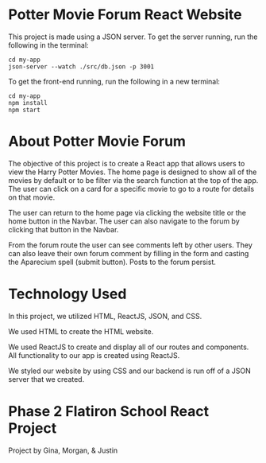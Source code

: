 # Potter Movie Forum React Website
This project is made using a JSON server. To get the server running, run the following in the terminal:

    cd my-app
    json-server --watch ./src/db.json -p 3001

To get the front-end running, run the following in a new terminal:

    cd my-app
    npm install
    npm start

# About Potter Movie Forum

The objective of this project is to create a React app that allows users to view the Harry Potter Movies. The home page is designed to show all of the movies by default or to be filter via the search function at the top of the app. The user can click on a card for a specific movie to go to a route for details on that movie.

The user can return to the home page via clicking the website title or the home button in the Navbar. The user can also navigate to the forum by clicking that button in the Navbar.

From the forum route the user can see comments left by other users. They can also leave their own forum comment by filling in the form and casting the Aparecium spell (submit button). Posts to the forum persist.

# Technology Used
In this project, we utilized HTML, ReactJS, JSON, and CSS.

We used HTML to create the HTML website.

We used ReactJS to create and display all of our routes and components. All functionality to our app is created using ReactJS.

We styled our website by using CSS and our backend is run off of a JSON server that we created.

# Phase 2 Flatiron School React Project

Project by Gina, Morgan, & Justin